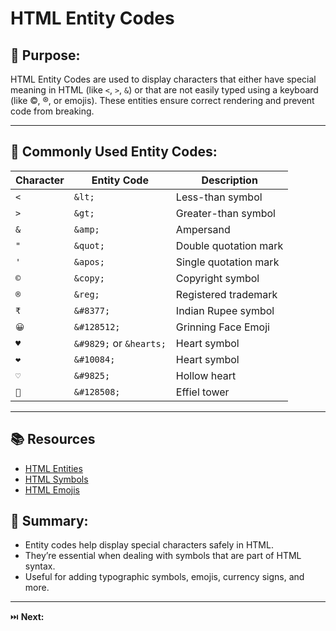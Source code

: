 # HTML Entity Codes

## 🎯 Purpose:

HTML Entity Codes are used to display characters that either have special meaning in HTML (like `<`, `>`, `&`) or that are not easily typed using a keyboard (like ©, ®, or emojis). These entities ensure correct rendering and prevent code from breaking.

---

## 📌 Commonly Used Entity Codes:

| **Character** | **Entity Code** | **Description**           |
|---------------|------------------|---------------------------|
| `<`           | `&lt;`           | Less-than symbol          |
| `>`           | `&gt;`           | Greater-than symbol       |
| `&`           | `&amp;`          | Ampersand                 |
| `"`           | `&quot;`         | Double quotation mark     |
| `'`           | `&apos;`         | Single quotation mark     |
| `©`           | `&copy;`         | Copyright symbol          |
| `®`           | `&reg;`          | Registered trademark      |
| `₹`           | `&#8377;`        | Indian Rupee symbol       |
| `😀`          | `&#128512;`      | Grinning Face Emoji       |
| `♥`           |    `&#9829;` or `&hearts;`  | Heart symbol  |
| `❤`  |  `&#10084;` | Heart symbol |
|`♡` | `&#9825;`| Hollow heart |
| `🗼`          | `&#128508;` | Effiel tower |
---

## 📚 Resources

- [HTML Entities](https://www.w3schools.com/html/html_entities.asp)
- [HTML Symbols](https://www.w3schools.com/html/html_symbols.asp)
- [HTML Emojis](https://www.w3schools.com/html/html_emojis.asp)

## 🔑 Summary:

- Entity codes help display special characters safely in HTML.
- They’re essential when dealing with symbols that are part of HTML syntax.
- Useful for adding typographic symbols, emojis, currency signs, and more.

---

⏭️ **Next:** 
